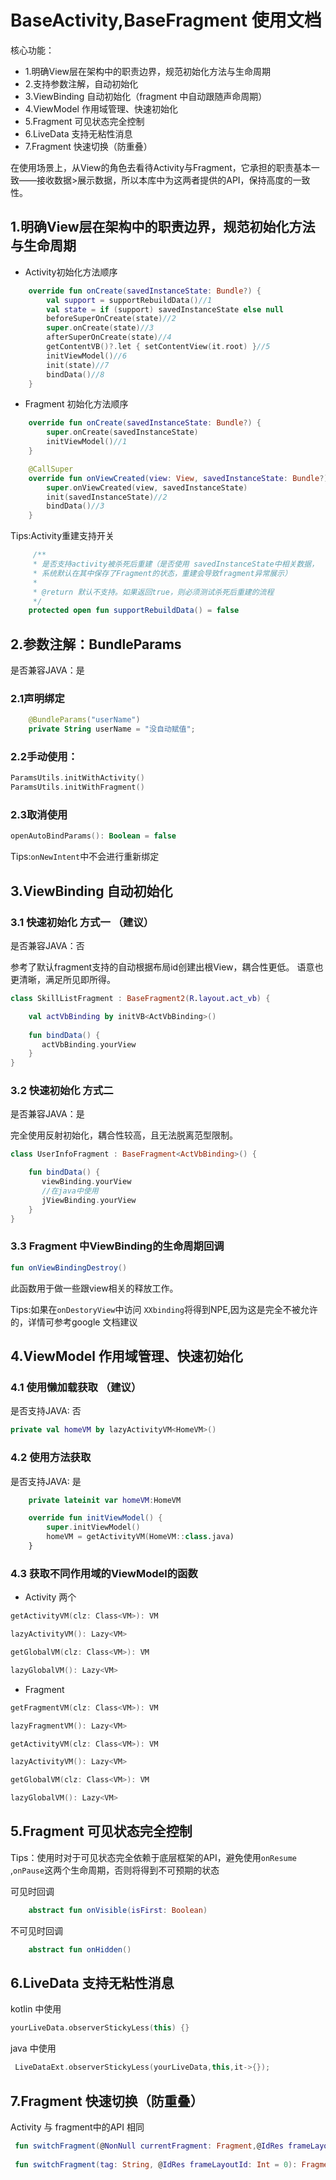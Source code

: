 # BaseActivity,BaseFragment 使用文档

核心功能：

* 1.明确View层在架构中的职责边界，规范初始化方法与生命周期
* 2.支持参数注解，自动初始化
* 3.ViewBinding 自动初始化（fragment 中自动跟随声命周期）
* 4.ViewModel 作用域管理、快速初始化
* 5.Fragment 可见状态完全控制
* 6.LiveData 支持无粘性消息
* 7.Fragment 快速切换（防重叠）

在使用场景上，从View的角色去看待Activity与Fragment，它承担的职责基本一致——接收数据>展示数据，所以本库中为这两者提供的API，保持高度的一致性。

## 1.明确View层在架构中的职责边界，规范初始化方法与生命周期
* Activity初始化方法顺序

```kotlin
    override fun onCreate(savedInstanceState: Bundle?) {
        val support = supportRebuildData()//1
        val state = if (support) savedInstanceState else null
        beforeSuperOnCreate(state)//2
        super.onCreate(state)//3
        afterSuperOnCreate(state)//4
        getContentVB()?.let { setContentView(it.root) }//5
        initViewModel()//6
        init(state)//7
        bindData()//8
    }
```

* Fragment 初始化方法顺序
 
```kotlin
    override fun onCreate(savedInstanceState: Bundle?) {
        super.onCreate(savedInstanceState)
        initViewModel()//1
    }

    @CallSuper
    override fun onViewCreated(view: View, savedInstanceState: Bundle?) {
        super.onViewCreated(view, savedInstanceState)
        init(savedInstanceState)//2
        bindData()//3
    }
```

Tips:Activity重建支持开关

```kotlin
     /**
     * 是否支持activity被杀死后重建（是否使用 savedInstanceState中相关数据，
     * 系统默认在其中保存了Fragment的状态，重建会导致fragment异常展示）
     *
     * @return 默认不支持。如果返回true，则必须测试杀死后重建的流程
     */
    protected open fun supportRebuildData() = false
```




## 2.参数注解：BundleParams
是否兼容JAVA：是

### 2.1声明绑定

```kotlin
    @BundleParams("userName")
    private String userName = "没自动赋值";
```

### 2.2手动使用：

```kotlin
ParamsUtils.initWithActivity()
ParamsUtils.initWithFragment()
```

### 2.3取消使用

```kotlin
openAutoBindParams(): Boolean = false
```

Tips:`onNewIntent`中不会进行重新绑定

## 3.ViewBinding 自动初始化

### 3.1 快速初始化 方式一 （建议）
是否兼容JAVA：否

参考了默认fragment支持的自动根据布局id创建出根View，耦合性更低。
语意也更清晰，满足所见即所得。

```kotlin
class SkillListFragment : BaseFragment2(R.layout.act_vb) {

	val actVbBinding by initVB<ActVbBinding>()
	
	fun bindData() {
       actVbBinding.yourView
    }
}
```



### 3.2 快速初始化 方式二
是否兼容JAVA：是

完全使用反射初始化，耦合性较高，且无法脱离范型限制。

```kotlin
class UserInfoFragment : BaseFragment<ActVbBinding>() {

    fun bindData() {
       viewBinding.yourView
       //在java中使用
       jViewBinding.yourView
    }
}
```

### 3.3 Fragment 中ViewBinding的生命周期回调

```kotlin
fun onViewBindingDestroy()
``` 
此函数用于做一些跟view相关的释放工作。

Tips:如果在`onDestoryView`中访问 `XXbinding`将得到NPE,因为这是完全不被允许的，详情可参考google 文档建议

## 4.ViewModel 作用域管理、快速初始化

### 4.1 使用懒加载获取 （建议）
是否支持JAVA: 否

```kotlin
private val homeVM by lazyActivityVM<HomeVM>()
```
### 4.2 使用方法获取
是否支持JAVA: 是

```kotlin
    private lateinit var homeVM:HomeVM

    override fun initViewModel() {
        super.initViewModel()
        homeVM = getActivityVM(HomeVM::class.java)
    }
```

### 4.3 获取不同作用域的ViewModel的函数

* Activity 两个 

```kotlin
getActivityVM(clz: Class<VM>): VM

lazyActivityVM(): Lazy<VM>
```
```kotlin
getGlobalVM(clz: Class<VM>): VM

lazyGlobalVM(): Lazy<VM>
```
* Fragment 

```kotlin
getFragmentVM(clz: Class<VM>): VM

lazyFragmentVM(): Lazy<VM>
```

```kotlin
getActivityVM(clz: Class<VM>): VM

lazyActivityVM(): Lazy<VM>
```
```kotlin
getGlobalVM(clz: Class<VM>): VM

lazyGlobalVM(): Lazy<VM>
```

## 5.Fragment 可见状态完全控制
Tips：使用时对于可见状态完全依赖于底层框架的API，避免使用`onResume` ,`onPause`这两个生命周期，否则将得到不可预期的状态

可见时回调

```kotlin
    abstract fun onVisible(isFirst: Boolean)
```
不可见时回调

```kotlin
    abstract fun onHidden()
```

## 6.LiveData 支持无粘性消息

kotlin 中使用

```kotlin
yourLiveData.observerStickyLess(this) {}
```

java 中使用

```kotlin
 LiveDataExt.observerStickyLess(yourLiveData,this,it->{});
```

## 7.Fragment 快速切换（防重叠）

Activity 与 fragment中的API 相同

```kotlin
 fun switchFragment(@NonNull currentFragment: Fragment,@IdRes frameLayoutId: Int = 0, tag: String? = null)
 
 fun switchFragment(tag: String, @IdRes frameLayoutId: Int = 0): Fragment? 
```